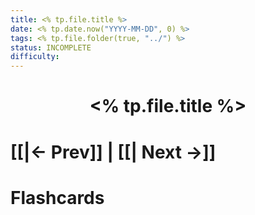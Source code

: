 ```yaml
---
title: <% tp.file.title %>
date: <% tp.date.now("YYYY-MM-DD", 0) %>
tags: <% tp.file.folder(true, "../") %>
status: INCOMPLETE
difficulty:
---
```


<h1  style="text-align: center;">  <% tp.file.title %> </h1> 



# [[|← Prev]] | [[| Next →]]






# Flashcards

